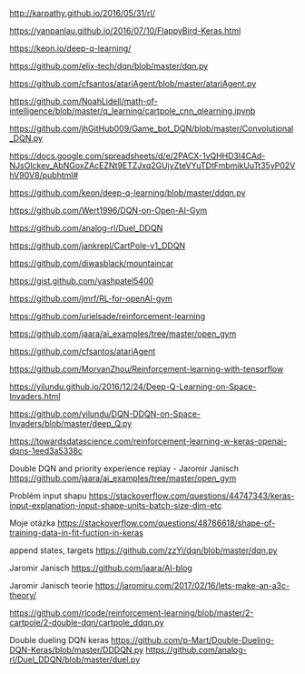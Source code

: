 http://karpathy.github.io/2016/05/31/rl/

https://yanpanlau.github.io/2016/07/10/FlappyBird-Keras.html

https://keon.io/deep-q-learning/

https://github.com/elix-tech/dqn/blob/master/dqn.py

https://github.com/cfsantos/atariAgent/blob/master/atariAgent.py

https://github.com/NoahLidell/math-of-intelligence/blob/master/q_learning/cartpole_cnn_qlearning.ipynb

https://github.com/jhGitHub009/Game_bot_DQN/blob/master/Convolutional_DQN.py

https://docs.google.com/spreadsheets/d/e/2PACX-1vQHHD3l4CAd-NJsOlckev_AbNGoxZAcEZNt9ETZJxq2GUjyZteVYuTDtFmbmikUuTt35yP02VhV90V8/pubhtml#

https://github.com/keon/deep-q-learning/blob/master/ddqn.py

https://github.com/Wert1996/DQN-on-Open-AI-Gym

https://github.com/analog-rl/Duel_DDQN

https://github.com/jankrepl/CartPole-v1_DDQN

https://github.com/diwasblack/mountaincar

https://gist.github.com/yashpatel5400

https://github.com/jmrf/RL-for-openAI-gym

https://github.com/urielsade/reinforcement-learning

https://github.com/jaara/ai_examples/tree/master/open_gym

https://github.com/cfsantos/atariAgent

https://github.com/MorvanZhou/Reinforcement-learning-with-tensorflow

https://yilundu.github.io/2016/12/24/Deep-Q-Learning-on-Space-Invaders.html

https://github.com/yilundu/DQN-DDQN-on-Space-Invaders/blob/master/deep_Q.py

https://towardsdatascience.com/reinforcement-learning-w-keras-openai-dqns-1eed3a5338c

Double DQN and priority experience replay - Jaromir Janisch
https://github.com/jaara/ai_examples/tree/master/open_gym

Problém input shapu
https://stackoverflow.com/questions/44747343/keras-input-explanation-input-shape-units-batch-size-dim-etc

Moje otázka
https://stackoverflow.com/questions/48766618/shape-of-training-data-in-fit-fuction-in-keras

append states, targets
https://github.com/zzYi/dqn/blob/master/dqn.py

Jaromir Janisch
https://github.com/jaara/AI-blog

Jaromir Janisch teorie
https://jaromiru.com/2017/02/16/lets-make-an-a3c-theory/

https://github.com/rlcode/reinforcement-learning/blob/master/2-cartpole/2-double-dqn/cartpole_ddqn.py

Double dueling DQN keras
https://github.com/p-Mart/Double-Dueling-DQN-Keras/blob/master/DDDQN.py
https://github.com/analog-rl/Duel_DDQN/blob/master/duel.py